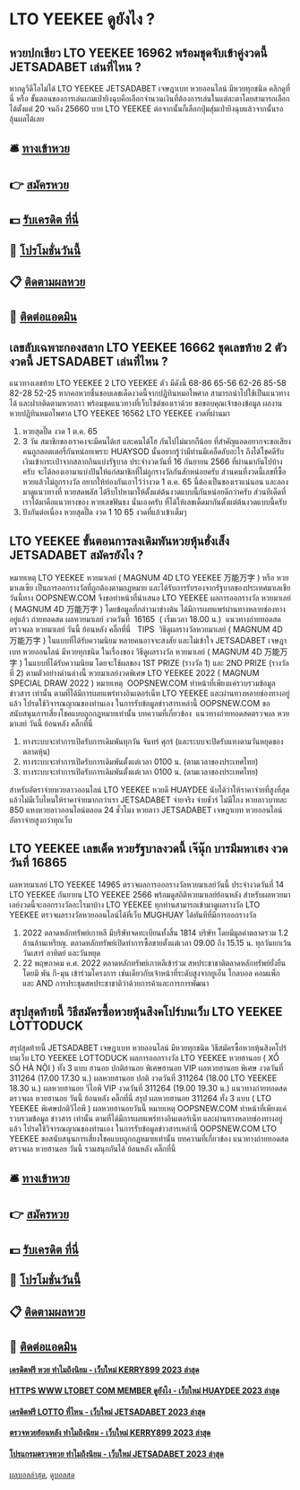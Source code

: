 # LTO YEEKEE ดูยังไง ?
## หวยปกเขียว LTO YEEKEE 16962 พร้อมชุดจับเข้าคู่งวดนี้ JETSADABET เล่นที่ไหน ?
หากดูวีดีโอไม่ได้ LTO YEEKEE JETSADABET เจษฎาเบท หวยออนไลน์ มีหวยทุกชนิด คลิกดูที่นี่ หรือ
ขั้นตอนของการเล่นเกมเป่ายิงฉุบคือเลือกจำนวนเงินที่ต้องการเล่นในแต่ละตาโดยสามารถเลือกได้ตั้งแต่ 20 จนถึง 25660 บาท LTO YEEKEE ต่อจากนั้นก็เลือกปุ่มสุ่มเป่ายิงฉุบแล้วจากนั้นรอลุ้นผลได้เลย

## 🛎 [ทางเข้าหวย](https://bit.ly/3BG5bNw)
## 👉 [สมัครหวย](https://bit.ly/3BG5bNw)
## 💵 [รับเครดิต ที่นี่](https://bit.ly/3C3mvgS)
## 👑 [โปรโมชั่นวันนี้](https://bit.ly/3C3mvgS)
## 📋 [ติดตามผลหวย](https://bit.ly/3C3mvgS)
## 📱 [ติดต่อแอดมิน](https://bit.ly/3C3mvgS)

## เลขลับเฉพาะกองสลาก LTO YEEKEE 16662 ชุดเลขท้าย 2 ตัวงวดนี้ JETSADABET เล่นที่ไหน ?
แนวทางเลขท้าย LTO YEEKEE 2 LTO YEEKEE ตัว มีดังนี้
68-86
65-56
62-26
85-58
82-28
52-25
หากคอหวยชื่นชอบเลขเด็ดงวดนี้จากปฏิทินหมอไพศาล สามารถนำไปใช้เป็นแนวทางได้ และฝากติดตามหวยลาว พร้อมชุดแนวทางที่เว็บไซต์ของเราด้วย
ขอขอบคุณเจ้าของข้อมูล
ผลงานหวยปฏิทินหมอไพศาล LTO YEEKEE 16562 LTO YEEKEE งวดที่ผ่านมา

1. หวยสุดปี๊ด งวด 1 ต.ค. 65
2. 3 วัน สมาชิกของเราคงจะมีคนได้เฮ และคนได้โฮ กันไปไม่มากก็น้อย ที่สำคัญแอดอยากจะขอเสียงคนถูกลอตเตอรี่กันหน่อยเพราะ HUAYSOD นั้นอยากรู้ว่ามีท่านมีเคล็ดลับอะไร ถึงได้โชคดีรับเงินเข้ากระเป๋าจากสลากกินแบ่งรัฐบาล ประจำงวดวันที่ 16 กันยายน 2566 ที่ผ่านมากันไปบ้างครับ จะได้ลองเอามาแบ่งปันให้แก่สมาชิกที่ไม่ถูกรางวัลกันสักหน่อยครับ ส่วนคนที่งวดนี้เลขที่ซื้อหวยแล้วไม่ถูกรางวัล อยากให้ท่องกันเอาไว้ว่างวด 1 ต.ค. 65 นี้ต้องเป็นของเราแน่นอน และลองมาดูแนวทางที่ หวยสดพลัส ได้รีบไปหามาให้ตั้งแต่ต้นงวดแบบนี้กันหน่อยดีกว่าครับ ส่วนทีเด็ดที่เราได้มาคือแนวทางของ หวยเลขฟันธง นั่นเองครับ ที่ได้ให้เลขเด็ดมากันตั้งแต่ต้นงวดแบบนี้ครับ
3. ปังกันต่อเนื่อง หวยสุดปี๊ด งวด 1 10 65 งวดที่แล้วเข้าเต็มๆ

## LTO YEEKEE ขั้นตอนการลงเดิมพันหวยหุ้นฮั่งเส็ง JETSADABET สมัครยังไง ?
หมายเหตุ LTO YEEKEE หวยมาเลย์ ( MAGNUM 4D LTO YEEKEE 万能万字 ) หรือ หวยมาเลเซีย เป็นการออกรางวัลที่ถูกต้องตามกฎหมาย และได้รับการรับรองจากรัฐบาลของประเทศมาเลเชีย
วันนี้ทาง OOPSNEW.COM จึงขอทำหน้าที่นำเสนอ LTO YEEKEE ผลการออกรางวัล หวยมาเลย์ ( MAGNUM 4D 万能万字 ) โดยข้อมูลที่กล่าวมาข่างต้น ได้มีการเผยแพร่ผ่านทางหลายช่องทางอยู่แล้ว
ถ่ายทอดสด ผลหวยมาเลย์ งวดวันที่  16165  ( เริ่มเวลา 18.00 น.)
 แนวทางถ่ายทอดสดตรวจผล หวยมาเลย์ วันนี้ ย้อนหลัง คลิ๊กที่นี่  
TIPS  วิธีดูผลรางวัลหวยมาเลย์ ( MAGNUM 4D 万能万字 ) ในแบบที่ได้รับความนิยม
หลายคนอาจจะสงสัย และไม่เข้าใจ JETSADABET เจษฎาเบท หวยออนไลน์ มีหวยทุกชนิด ในเรื่องของ วิธีดูผลรางวัล หวยมาเลย์ ( MAGNUM 4D 万能万字 ) ในแบบที่ได้รับความนิยม โดยจะใช้ผลของ 1ST PRIZE (รางวัล 1) และ 2ND PRIZE (รางวัลที่ 2) ตามตัวอย่างด่านล่างนี้
หวยมาเลย์งวดพิเศษ LTO YEEKEE 2022 ( MAGNUM SPECIAL DRAW 2022 )
หมายเหตุ  OOPSNEW.COM ทำหน้าที่เพียงแค่รวบรวมข้อมูล ข่าวสาร เท่านั้น ตามที่ได้มีการเผยแพร่ทางอินเตอร์เน็ท LTO YEEKEE และผ่านทางหลายช่องทางอยู่แล้ว โปรดใช้วิจารณญาณของท่านเอง ในการรับข้อมูลข่าวสารเหล่านี้ OOPSNEW.COM ขอสนับสนุนการเสี่ยงโชคแบบถูกกฎหมายเท่านั้น
บทความที่เกี่ยวข้อง
 แนวทางถ่ายทอดสดตรวจผล หวยมาเลย์ วันนี้ ย้อนหลัง คลิ๊กที่นี่  
1. ทางระบบจะทำการเปิดรับการเดิมพันทุกวัน จันทร์ ศุกร์ (และระบบจะปิดรับแทงตามวันหยุดของตลาดหุ้น)
2. ทางระบบจะทำการเปิดรับการเดิมพันตั้งแต่เวลา 0100 น. (ตามเวลาของประเทศไทย)
3. ทางระบบจะทำการเปิดรับการเดิมพันตั้งแต่เวลา 0100 น. (ตามเวลาของประเทศไทย)

สำหรับอัตราจ่ายหวยลาวออนไลน์ LTO YEEKEE หวยดี HUAYDEE นับได้ว่าให้ราคาจ่ายที่สูงที่สุดแล้วไม่มีเว็บไหนให้ราคาจ่ายมากกว่าเรา JETSADABET จ่ายจริง จ่ายชัวร์ ไม่มีโกง หวยลาวบาทละ 850 แทงหวยลาวออนไลน์ตลอด 24 ชั่วโมง
หวยลาว JETSADABET เจษฎาเบท หวยออนไลน์ อัตราจ่ายสูงกว่าทุกเว็บ

## LTO YEEKEE เลขเด็ด หวยรัฐบาลงวดนี้ เจ๊นุ๊ก บารมีมหาเฮง งวดวันที่ 16865
ผลหวยมาเลย์ LTO YEEKEE 14965 ตรวจผลการออกรางวัลหวยมาเลย์วันนี้ ประจำงวดวันที่ 14 LTO YEEKEE กันยายน LTO YEEKEE 2566 พร้อมดูสถิติหวยมาเลย์ย้อนหลัง สำหรับผลหวยมาเลย์งวดนี้จะออกรางวัลอะไรมาบ้าง LTO YEEKEE ทุกท่านสามารถเข้ามาดูผลรางวัล LTO YEEKEE ตรวจผลรางวัลหวยออนไลน์ได้ที่เว็บ MUGHUAY ได้ทันทีที่มีการออกรางวัล
1. 2022 ตลาดหลักทรัพย์เกาหลี มีบริษัทจดทะเบียนทั้งสิ้น 1814 บริษัท โดยมีมูลค่าตลาดรวม 1.2 ล้านล้านเหรียญ. ตลาดหลักทรัพย์เปิดทำการซื้อขายตั้งแต่เวลา 09.00 ถึง 15.15 น. ทุกวันยกเว้นวันเสาร์ อาทิตย์ และวันหยุด
2. 22 พฤษภาคม ค.ศ. 2022 ตลาดหลักทรัพย์เกาหลีเข้าร่วม สหประชาชาติตลาดหลักทรัพย์ยั่งยืน โดยมี พัน กี-มุน เข้าร่วมโครงการ เช่นเดียวกับเจ้าหน้าที่ระดับสูงจากยูเอ็น โกลบอล คอมแพ็ก และ AND การประชุมสหประชาชาติว่าด้วยการค้าและการการพัฒนา

## สรุปสุดท้ายนี้ วิธีสมัครซื้อหวยหุ้นสิงคโปร์บนเว็บ LTO YEEKEE LOTTODUCK
สรุปสุดท้ายนี้ JETSADABET เจษฎาเบท หวยออนไลน์ มีหวยทุกชนิด วิธีสมัครซื้อหวยหุ้นสิงคโปร์บนเว็บ LTO YEEKEE LOTTODUCK ผลการออกรางวัล LTO YEEKEE หวยฮานอย ( XỔ SỐ HÀ NỘI ) ทั้ง 3 แบบ ฮานอย ปกติฮานอย พิเศษฮานอย VIP
ผลหวยฮานอย พิเศษ งวดวันที่ 311264 (17.00 17.30 น.)
ผลหวยฮานอย ปกติ งวดวันที่ 311264 (18.00 LTO YEEKEE 18.30 น.)
ผลหวยฮานอย วีไอพี VIP งวดวันที่ 311264 (19.00 19.30 น.)
 แนวทางถ่ายทอดสดตรวจผล หวยฮานอย วันนี้ ย้อนหลัง คลิ๊กที่นี่ 
สรุป ผลหวยฮานอย 311264 ทั้ง 3 แบบ ( LTO YEEKEE พิเศษปกติวีไอพี ) ผลหวยฮานอยวันนี้
หมายเหตุ OOPSNEW.COM ทำหน้าที่เพียงแค่รวบรวมข้อมูล ข่าวสาร เท่านั้น ตามที่ได้มีการเผยแพร่ทางอินเตอร์เน็ท และผ่านทางหลายช่องทางอยู่แล้ว โปรดใช้วิจารณญาณของท่านเอง ในการรับข้อมูลข่าวสารเหล่านี้ OOPSNEW.COM LTO YEEKEE ขอสนับสนุนการเสี่ยงโชคแบบถูกกฎหมายเท่านั้น
บทความที่เกี่ยวข้อง
แนวทางถ่ายทอดสดตรวจผล หวยฮานอย วันนี้ รวมสนุกกันได้ ย้อนหลัง คลิ๊กที่นี่

## 🛎 [ทางเข้าหวย](https://bit.ly/3BG5bNw)
## 👉 [สมัครหวย](https://bit.ly/3BG5bNw)
## 💵 [รับเครดิต ที่นี่](https://bit.ly/3C3mvgS)
## 👑 [โปรโมชั่นวันนี้](https://bit.ly/3C3mvgS)
## 📋 [ติดตามผลหวย](https://bit.ly/3C3mvgS)
## 📱 [ติดต่อแอดมิน](https://bit.ly/3C3mvgS)

#### [เครดิตฟรี หวย ทำไมถึงนิยม - เว็บใหม่ KERRY899 2023 ล่าสุด](https://atom.io/themes/เครดิตฟรี%20หวย%20ทำไมถึงนิยม%20-%20เว็บใหม่%20kerry899%202023%20ล่าสุด)
#### [HTTPS WWW LTOBET COM MEMBER ดูยังไง - เว็บใหม่ HUAYDEE 2023 ล่าสุด](https://atom.io/themes/https%20www%20ltobet%20com%20member%20ดูยังไง%20-%20เว็บใหม่%20huaydee%202023%20ล่าสุด)
#### [เครดิตฟรี LOTTO ที่ไหน - เว็บใหม่ JETSADABET 2023 ล่าสุด](https://atom.io/themes/เครดิตฟรี%20lotto%20ที่ไหน%20-%20เว็บใหม่%20jetsadabet%202023%20ล่าสุด)
#### [ตรวจหวยย้อนหลัง ทำไมถึงนิยม - เว็บใหม่ KERRY899 2023 ล่าสุด](https://atom.io/themes/ตรวจหวยย้อนหลัง%20ทำไมถึงนิยม%20-%20เว็บใหม่%20kerry899%202023%20ล่าสุด)
#### [โปรแกรมตรวจหวย ทำไมถึงนิยม - เว็บใหม่ JETSADABET 2023 ล่าสุด](https://atom.io/themes/โปรแกรมตรวจหวย%20ทำไมถึงนิยม%20-%20เว็บใหม่%20jetsadabet%202023%20ล่าสุด)

[ผลบอลล่าสุด](https://siamsport.tv "ผลบอลล่าสุด"), [ดูบอลสด](https://siamsport.tv/ดูบอลสด "ดูบอลสด")
